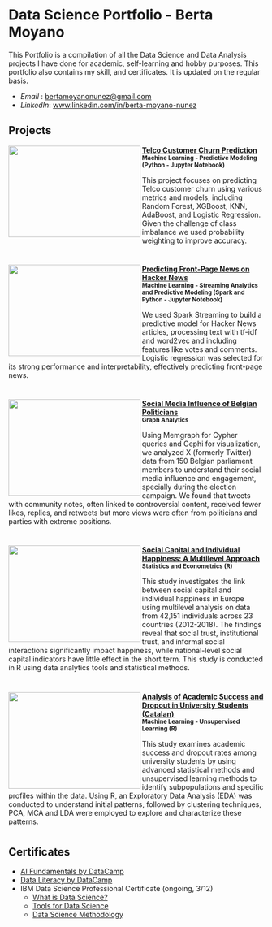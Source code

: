 # Data Science Portfolio - Berta Moyano
This Portfolio is a compilation of all the Data Science and Data Analysis projects I have done for academic, self-learning and hobby purposes. This portfolio also contains my skill, and certificates. It is updated on the regular basis.

- *Email* : bertamoyanonunez@gmail.com
- *LinkedIn*: www.linkedin.com/in/berta-moyano-nunez

## Projects


<p dir="auto">
  <a target="_blank" rel="noopener noreferrer" href="https://github.com/user-attachments/assets/3e37ae86-086d-4835-89a2-de7e59203b17">
    <img align="left" width="260" height="180" src="https://github.com/user-attachments/assets/3e37ae86-086d-4835-89a2-de7e59203b17" style="max-width: 100%;">
  </a>
  <strong>
    <a href="https://github.com/bertamoyano/DataScience_Projects/tree/e975e962f4b10fb1674c57b95f731ca7ca49902d/ML_PredictiveModeling_CustomerChurn">
      Telco Customer Churn Prediction
    </a>
  </strong>
  <br>
  <small><strong>Machine Learning - Predictive Modeling (Python - Jupyter Notebook) </strong></small>
</p>
<p dir="auto" style="margin-top: 5px;">
  This project focuses on predicting Telco customer churn using various metrics and models, including Random Forest, XGBoost, KNN, AdaBoost, and Logistic Regression. Given the challenge of class imbalance we used probability weighting to improve accuracy. 
</p>

<h1 dir="auto"></h1>

<p dir="auto">
  <a target="_blank" rel="noopener noreferrer" href="https://github.com/user-attachments/assets/6553e483-f8b4-4be8-bfc8-4f3045bba4cb">
    <img align="left" width="260" height="180" src="https://github.com/user-attachments/assets/6553e483-f8b4-4be8-bfc8-4f3045bba4cb" style="max-width: 100%;">
  </a>
  <strong>
    <a href="https://github.com/bertamoyano/DataScience_Projects/tree/main/ML_StreamingAnalytics_NewsFrontpage">
      Predicting Front-Page News on Hacker News
    </a>
  </strong>
    <br>
  <small><strong>Machine Learning - Streaming Analytics and Predictive Modeling (Spark and Python - Jupyter Notebook)</strong></small>
</p>
<p dir="auto">
  We used Spark Streaming to build a predictive model for Hacker News articles, processing text with tf-idf and word2vec and including features like votes and comments. Logistic regression was selected for its strong performance and interpretability, effectively predicting front-page news.
</p>

<h1 dir="auto"></h1>

<p dir="auto">
  <a target="_blank" rel="noopener noreferrer" href="https://github.com/user-attachments/assets/2faa4cf6-6038-4674-9ef8-aab829d67892">
    <img align="left" width="260" height="190" src="https://github.com/user-attachments/assets/2faa4cf6-6038-4674-9ef8-aab829d67892" style="max-width: 100%;">
  </a>
  <strong>
    <a href="https://github.com/bertamoyano/DataScience_Projects/tree/e975e962f4b10fb1674c57b95f731ca7ca49902d/ML_GraphAnalytics_PoliticsSocialNetwork">
      Social Media Influence of Belgian Politicians
    </a>
  </strong>
    <br>
  <small><strong>Graph Analytics</strong></small>
</p>
<p dir="auto">
  Using Memgraph for Cypher queries and Gephi for visualization, we analyzed X (formerly Twitter) data from 150 Belgian parliament members to understand their social media influence and engagement, specially during the election campaign. We found that tweets with community notes, often linked to controversial content, received fewer likes, replies, and retweets but more views were often from politicians and parties with extreme positions.
</p>

<h1 dir="auto"></h1>

<p dir="auto">
  <a target="_blank" rel="noopener noreferrer" href="https://github.com/user-attachments/assets/ba159ba1-bf51-4bff-8248-506484f0ea83">
    <img align="left" width="260" height="190" src="https://github.com/user-attachments/assets/ba159ba1-bf51-4bff-8248-506484f0ea83" style="max-width: 100%;">
  </a>
  <strong>
    <a href="https://github.com/bertamoyano/DataScience_Projects/tree/345b5f01f69b6d9bdb114f4fcf906758c77e4bf6/DA_Multilevel_SocialCapitalAndHappiness">
      Social Capital and Individual Happiness: A Multilevel Approach
    </a>
  </strong>
    <br>
  <small><strong>Statistics and Econometrics (R) </strong></small>
</p>
<p dir="auto">
  This study investigates the link between social capital and individual happiness in Europe using multilevel analysis on data from 42,151 individuals across 23 countries (2012-2018). The findings reveal that social trust, institutional trust, and informal social interactions significantly impact happiness, while national-level social capital indicators have little effect in the short term. This study is conducted in R using data analytics tools and statistical methods.
</p>

<h1 dir="auto"></h1>

<p dir="auto">
  <a target="_blank" rel="noopener noreferrer" href="https://github.com/user-attachments/assets/4d7fdf75-3238-40d3-a30c-0978cad4b225">
    <img align="left" width="260" height="190" src="https://github.com/user-attachments/assets/4d7fdf75-3238-40d3-a30c-0978cad4b225" style="max-width: 100%;">
  </a>
  <strong>
    <a href="https://github.com/bertamoyano/DataScience_Projects/tree/345b5f01f69b6d9bdb114f4fcf906758c77e4bf6/ML_UnsupervisedLearning_AcademicSuccess">
      Analysis of Academic Success and Dropout in University Students (Catalan)
    </a>
  </strong>
    <br>
  <small><strong>Machine Learning - Unsupervised Learning (R)</strong></small>
</p>
<p dir="auto">
  This study examines academic success and dropout rates among university students by using advanced statistical methods and unsupervised learning methods to identify subpopulations and specific profiles within the data. Using R, an Exploratory Data Analysis (EDA) was conducted to understand initial patterns, followed by clustering techniques, PCA, MCA and LDA were employed to explore and characterize these patterns.
</p>

<h1 dir="auto"></h1>

## Certificates
- [AI Fundamentals by DataCamp](https://github.com/bertamoyano/DataScience_Projects/blob/777a7335cfdabaaed2bee0591f4ba108bc42f2c3/Certificates/AIfundamentals_DataCamp.pdf)
- [Data Literacy by DataCamp](https://github.com/bertamoyano/DataScience_Projects/blob/777a7335cfdabaaed2bee0591f4ba108bc42f2c3/Certificates/DataLiteracy_DataCamp.pdf)
- IBM Data Science Professional Certificate (ongoing, 3/12)
  * [What is Data Science?](https://github.com/bertamoyano/DataScience_Projects/blob/777a7335cfdabaaed2bee0591f4ba108bc42f2c3/Certificates/DataScienceOrientation_IBM.pdf)
  * [Tools for Data Science](https://github.com/bertamoyano/DataScience_Projects/blob/777a7335cfdabaaed2bee0591f4ba108bc42f2c3/Certificates/DataScienceTools_IBM.pdf)
  * [Data Science Methodology](https://github.com/bertamoyano/DataScience_Projects/blob/777a7335cfdabaaed2bee0591f4ba108bc42f2c3/Certificates/DataScienceMethodology_IBM.pdf)
